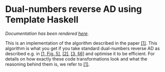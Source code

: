 # Dual-numbers reverse AD using Template Haskell

*Documentation has been rendered [here][docrender].*

This is an implementation of the algorithm described in the paper
[\[1\]][1]. This algorithm is what you get if you take standard
dual-numbers reverse AD as described e.g. in [\[1, Fig. 5\]][1], [\[2\]][2],
[\[3, §6\]][3] and optimise it to be efficient. For details on how exactly
these code transformations look and what the reasoning behind them is, we refer
to [\[1\]][1].


[1]: TODO
[2]: https://arxiv.org/pdf/1909.13768.pdf
[3]: https://arxiv.org/pdf/2001.02209.pdf
[docrender]: https://tomsmeding.com/f/ad-dualrev-th-docs/Language-Haskell-ReverseAD-TH.html
